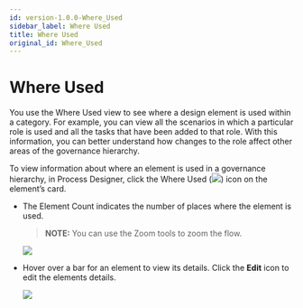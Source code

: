 ```yaml
---
id: version-1.0.0-Where_Used
sidebar_label: Where Used
title: Where Used
original_id: Where_Used
---
```


# Where Used

You use the Where Used view to see where a design element is used within
a category. For example, you can view all the scenarios in which a
particular role is used and all the tasks that have been added to that
role. With this information, you can better understand how changes to
the role affect other areas of the governance hierarchy.

To view information about where an element is used in a governance
hierarchy, in Process Designer, click the Where Used
(![](Resources/Images/WhereUsedIcon.png)) icon on the element’s card.

  - The Element Count indicates the number of places where the element
    is used.
    
    >**NOTE:** You can use the Zoom tools to zoom the flow.
    
    ![](Resources/Images/WhereUsed1.png)

  - Hover over a bar for an element to view its details. Click the
    **Edit** icon to edit the elements details.
    
    ![](Resources/Images/WhereUsed2.png)

